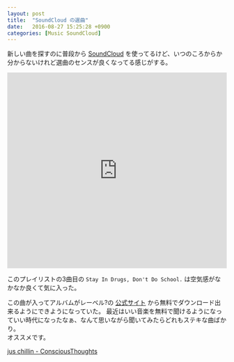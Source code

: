```yaml
---
layout: post
title:  "SoundCloud の選曲"
date:   2016-08-27 15:25:28 +0900
categories: [Music SoundCloud]
---
```


新しい曲を探すのに普段から [SoundCloud](https://soundcloud.com) を使ってるけど、いつのころからか分からないけれど選曲のセンスが良くなってる感じがする。


<iframe width="100%" height="450" scrolling="no" frameborder="no" src="https://w.soundcloud.com/player/?url=https%3A//api.soundcloud.com/playlists/253967067&amp;auto_play=false&amp;hide_related=false&amp;show_comments=true&amp;show_user=true&amp;show_reposts=false&amp;visual=true"></iframe>

このプレイリストの3曲目の `Stay In Drugs, Don't Do School.` は空気感がなかなか良くて気に入った。

この曲が入ってアルバムがレーベル?の [公式サイト](http://consciousthoughts.bandcamp.com/) から無料でダウンロード出来るようにできようになっていた。
最近はいい音楽を無料で聞けるようになっていい時代になったなぁ、なんて思いながら聞いてみたらどれもステキな曲ばかり。  
オススメです。

[jus chillin - ConsciousThoughts](http://consciousthoughts.bandcamp.com/album/jus-chillin)

